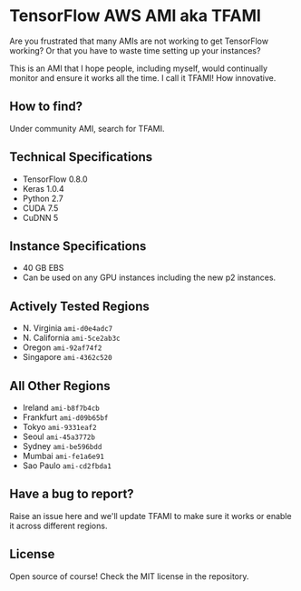# TensorFlow AWS AMI aka TFAMI
Are you frustrated that many AMIs are not working to get TensorFlow working? Or that you have to waste time setting up your instances?

This is an AMI that I hope people, including myself, would continually monitor and ensure it works all the time. I call it TFAMI! How innovative.

## How to find?
Under community AMI, search for TFAMI.

## Technical Specifications
- TensorFlow 0.8.0
- Keras 1.0.4
- Python 2.7
- CUDA 7.5
- CuDNN 5

## Instance Specifications
- 40 GB EBS
- Can be used on any GPU instances including the new p2 instances.

## Actively Tested Regions
- N. Virginia `ami-d0e4adc7`
- N. California `ami-5ce2ab3c`
- Oregon `ami-92af74f2`
- Singapore `ami-4362c520`


## All Other Regions
- Ireland `ami-b8f7b4cb`
- Frankfurt `ami-d09b65bf`
- Tokyo `ami-9331eaf2`
- Seoul `ami-45a3772b`
- Sydney `ami-be596bdd`
- Mumbai `ami-fe1a6e91`
- Sao Paulo `ami-cd2fbda1`


## Have a bug to report?
Raise an issue here and we'll update TFAMI to make sure it works or enable it across different regions.

## License
Open source of course! Check the MIT license in the repository.